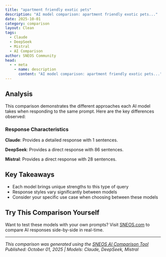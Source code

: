 ```yaml
---
title: "apartment friendly exotic pets"
description: "AI model comparison: apartment friendly exotic pets..."
date: 2025-10-01
category: comparison
layout: Clean
tags:
  - Claude
  - DeepSeek
  - Mistral
  - AI Comparison
author: SNEOS Community
head:
  - - meta
    - name: description
      content: "AI model comparison: apartment friendly exotic pets..."
---
```


<ChatComparison
  title="apartment friendly exotic pets"
  prompt="apartment friendly exotic pets"
  :responses='{"Claude": "Here are some apartment-friendly exotic pets to consider:\n\n## Small Mammals\n- **Hedgehogs** - Quiet, nocturnal, require minimal space\n- **Sugar gliders** - Social and bonding, but need pairs\n- **Chinchillas** - Soft, clean, relatively quiet\n- **Ferrets** - Playful and social (check local laws)\n\n## Reptiles\n- **Leopard geckos** - Low maintenance, docile\n- **Ball pythons** - Calm temperament, manageable size\n- **Bearded dragons** - Friendly, moderate care needs\n- **Blue-tongue skinks** - Dog-like personality, easy care\n\n## Birds\n- **Cockatiels** - Affectionate, moderate noise level\n- **Green-cheeked conures** - Playful, smaller than many parrots\n- **Budgerigars** - Social, relatively quiet in pairs\n\n## Aquatic/Amphibian\n- **Axolotls** - Unique, aquatic, cool-water tanks\n- **Fire-bellied toads** - Colorful, small habitat needs\n\n## Important Considerations\n- Check your lease agreement and local laws\n- Research care requirements thoroughly\n- Consider noise levels and neighbors\n- Factor in veterinary costs (exotic vets are pricier)\n- Plan for long-term commitment\n- Ensure proper temperature/humidity control\n\nWould you like more details about any of these options?", "DeepSeek": "Of course! The term \u0022exotic pet\u0022 generally refers to anything that isn\u0027t a dog, cat, or traditional farm animal. When considering an exotic pet for an apartment, key factors are **size, noise, odor, space requirements, and legality.**\n\nHere is a breakdown of excellent apartment-friendly exotic pets, categorized for clarity.\n\n**Important First Step: Always check your lease agreement and local/state laws.** Some animals are prohibited by landlords or are illegal to own in certain areas.\n\n---\n\n### Category 1: Reptiles - Quiet, Contained, and Low Odor\n\nReptiles are often ideal for apartments as they are quiet and live in enclosed habitats.\n\n* **Leopard Gecko:**\n * **Why they\u0027re great:** Small (8-10 inches), docile, and relatively easy to care for. They don\u0027t require UVB lighting (though it\u0027s beneficial), making setup simpler.\n * **Considerations:** Need a controlled heat source and live insects for food.\n * **Tank Size:** 20-gallon long tank is sufficient for one adult.\n\n* **Crested Gecko:**\n * **Why they\u0027re great:** Even more low-maintenance than leopard geckos in some ways. They thrive at room temperature and eat a prepared powdered diet (mixed with water), though insects are a good treat.\n * **Considerations:** They are arboreal (tree-dwelling), so they need a tall tank with plenty of branches and foliage to climb.\n * **Tank Size:** A tall 20-gallon tank for an adult.\n\n* **Corn Snake / King Snake:**\n * **Why they\u0027re great:** These are widely regarded as the best beginner snakes. They are typically docile, remain a manageable size (3-5 feet), and have straightforward feeding and habitat needs.\n * **Considerations:** You must be comfortable with feeding frozen/thawed rodents. They are escape artists, so a secure lid is a must.\n * **Tank Size:** A 40-gallon breeder tank is a good adult size.\n\n* **Bearded Dragon:**\n * **Why they\u0027re great:** Known for their personable, \u0022dog-like\u0022 behavior. They are diurnal (active during the day) and often enjoy interacting with their owners.\n * **Considerations:** They have more complex needs: a large tank, specific UVB lighting, and a varied diet of insects and fresh vegetables. They produce more waste than smaller reptiles.\n * **Tank Size:** A minimum of a 120-gallon (4x2x2 feet) tank for an adult is now the recommended standard.\n\n---\n\n### Category 2: Amphibians - The Ultimate in Quiet\n\nThese pets are for observation rather than handling, as their skin is very sensitive.\n\n* **Crested Gecko** (also listed above) is sometimes considered here, but true amphibians include:\n* **African Dwarf Frog:**\n * **Why they\u0027re great:** Fully aquatic, silent, and can be kept in a small community aquarium. They are fun to watch as they swim and forage.\n * **Considerations:** They are social and should be kept in small groups. They need a peaceful, established aquarium, not just a bowl.\n * **Tank Size:** A 5-gallon tank is the absolute minimum for a couple, but 10 gallons is better.\n\n* **Fire-Bellied Toad:**\n * **Why they\u0027re great:** Colorful, active, and entertaining to watch in a semi-aquatic paludarium setup.\n * **Considerations:** They have a mild skin toxin, so handling is not recommended, and you must wash hands after any contact with their environment.\n * **Tank Size:** A 10-gallon tank is the minimum for a small group.\n\n---\n\n### Category 3: Small Mammals - For Those Who Want More Interaction\n\nThese are more traditional \u0022pocket pets\u0022 but can be considered exotic.\n\n* **Rats:**\n * **Why they\u0027re great:** Highly intelligent, social, and affectionate. They can learn tricks, recognize their owners, and enjoy free-roaming playtime (in a rat-proofed area).\n * **Considerations:** They are social and **must** be kept in same-sex pairs or groups. They have a relatively short lifespan of 2-3 years. They can be prone to respiratory issues.\n * **Cage Size:** A large, multi-level critter nation or similar cage is required.\n\n* **Roborovski Dwarf Hamster:**\n * **Why they\u0027re great:** The smallest and fastest hamster. They are entertaining to watch as they burrow and run on their wheel. They are generally not prone to biting.\n * **Considerations:** They are primarily for observation, not cuddling. They are nocturnal and the wheel can be noisy at night. They must be housed alone.\n * **Cage Size:** A large tank or bin cage (40-gallon breeder or equivalent floor space) is necessary, despite their small size.\n\n---\n\n### Category 4: Arthropods \u0026 Invertebrates - The Most Unique\n\nFor the truly adventurous owner who enjoys observing fascinating natural behaviors.\n\n* **Tarantula (e.g., Chilean Rose, Mexican Red-Knee):**\n * **Why they\u0027re great:** Incredibly low maintenance. They require very little space, are silent, and eat only once or twice a week (or less). Their habitat is like a living art piece.\n * **Considerations:** They are hands-off pets; most are fragile and can be stressed by handling. Some have irritating urticating hairs. Escape is a major concern.\n * **Enclosure Size:** A 5-10 gallon tank is ample for most terrestrial species.\n\n* **Praying Mantis:**\n * **Why they\u0027re great:** Captivating to watch as ambush predators. They come in stunning varieties and have relatively short lifespans (about a year), making them a shorter-term commitment.\n * **Considerations:** They require live insect prey (like fruit flies or crickets). They are delicate and should not be handled.\n * **Enclosure Size:** A tall, well-ventilated critter keeper or net cage.\n\n---\n\n### Pets to Generally **AVOID** in an Apartment:\n\n* **Birds (Parrots, Cockatiels, etc.):** They can be incredibly loud, produce dust and feather dander, and are often destructive. Their noise can easily disturb neighbors through walls.\n* **Ferrets:** They have a strong, musky odor that is difficult to control, even with descenting. They are also escape artists and need constant supervision outside their cage.\n* **Sugar Gliders:** They are nocturnal, very vocal (with a barking sound), and have complex social and dietary needs. Their smell can be strong.\n* **Large Snakes or Lizards (e.g., Pythons, Monitors, Iguanas):** They quickly outgrow standard enclosures, requiring custom-built cages that take up significant space. Their food (large rodents) can be a storage issue, and some species can be dangerous.\n\n### Final Checklist Before You Commit:\n\n1. **Lease \u0026 Laws:** Verify it\u0027s allowed.\n2. **Veterinarian:** Find an *exotic* vet in your area before you get the pet. Not all vets see exotics.\n3. **Adult Size:** Research the *full adult size* and lifespan of the animal.\n4. **Startup \u0026 Ongoing Cost:** Factor in the cost of the habitat, lighting, heating, food, and vet care.\n5. **Your Schedule:** Ensure you have the time for daily feeding, spot cleaning, and social interaction (if required).\n\nBy choosing carefully and committing to proper care, you can have a wonderful and fascinating exotic pet companion in your apartment.", "Mistral": "Choosing an apartment-friendly exotic pet involves considering factors like space, noise, and the pet\u0027s specific needs. Here are some exotic pets that are typically suitable for apartment living:\n\n1. **Reptiles**:\n - **Bearded Dragons**: They are relatively small, quiet, and can be housed in a reasonably sized terrarium.\n - **Leopard Geckos**: These are low-maintenance and do not require much space.\n - **Crested Geckos**: Known for their docile nature and minimal space requirements.\n\n2. **Amphibians**:\n - **Axolotls**: These salamanders are fully aquatic and can live in a 20-gallon aquarium.\n - **Pacman Frogs**: They are relatively low-maintenance and can live in a small terrarium.\n\n3. **Small Mammals**:\n - **Sugar Gliders**: These are small, nocturnal marsupials that require a large cage but are generally quiet.\n - **Hedgehogs**: They are nocturnal and can be housed in a reasonably sized cage.\n\n4. **Birds**:\n - **Finches**: These small birds are relatively quiet and can live in a smaller cage compared to larger parrots.\n - **Parrotlets**: These are small parrots that are quieter than their larger cousins.\n\n5. **Invertebrates**:\n - **Tarantulas**: They require minimal space and are very quiet.\n - **Hermit Crabs**: These can be kept in a small terrarium and are low-maintenance.\n\n6. **Fish**:\n - **Betta Fish**: These can live in a small aquarium and are relatively low-maintenance.\n - **Guppies**: These are small, colorful fish that can thrive in a community tank.\n\n7. **Small Rodents**:\n - **Hamsters**: These are small and can live in a compact cage.\n - **Gerbils**: Similar to hamsters, they are small and can be housed in a smaller cage.\n\n8. **Insects**:\n - **Stick Insects**: These are very low-maintenance and require minimal space.\n - **Praying Mantises**: These are fascinating to observe and require a small enclosure.\n\nBefore bringing any exotic pet into your apartment, make sure to check with your landlord or property manager to ensure that the pet is allowed. Additionally, research the specific care requirements for each pet to ensure you can provide a suitable environment."}' 
  published-date="17:12"
/>

## Analysis

This comparison demonstrates the different approaches each AI model takes when responding to the same prompt. Here are the key differences observed:

### Response Characteristics

**Claude**: Provides a detailed response with 1 sentences. 

**DeepSeek**: Provides a direct response with 86 sentences. 

**Mistral**: Provides a direct response with 28 sentences. 

## Key Takeaways

- Each model brings unique strengths to this type of query
- Response styles vary significantly between models
- Consider your specific use case when choosing between these models

## Try This Comparison Yourself

Want to test these models with your own prompts? Visit [SNEOS.com](https://sneos.com) to compare AI responses side-by-side in real-time.

---

*This comparison was generated using the [SNEOS AI Comparison Tool](https://sneos.com)*
*Published: October 01, 2025 | Models: Claude, DeepSeek, Mistral*
